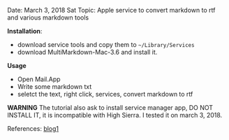 Date: March 3, 2018 Sat
Topic: Apple service to convert markdown to rtf and various markdown tools

**Installation**:
  - download service tools and copy them to `~/Library/Services`
  - download MultiMarkdown-Mac-3.6 and install it.


**Usage**  
  - Open Mail.App
  - Write some markdown txt
  - seletct the text, right click, services, convert markdown to rtf



**WARNING**
The tutorial also ask to install service manager app, DO NOT INSTALL IT, it is incompatible with High Sierra.
I tested it on march 3, 2018.

References:
[blog1](https://computers.tutsplus.com/tutorials/use-markdown-anywhere-on-a-mac-with-markdown-service-tools--cms-21406)
